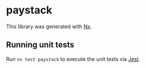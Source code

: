# paystack

This library was generated with [Nx](https://nx.dev).

## Running unit tests

Run `nx test paystack` to execute the unit tests via [Jest](https://jestjs.io).
